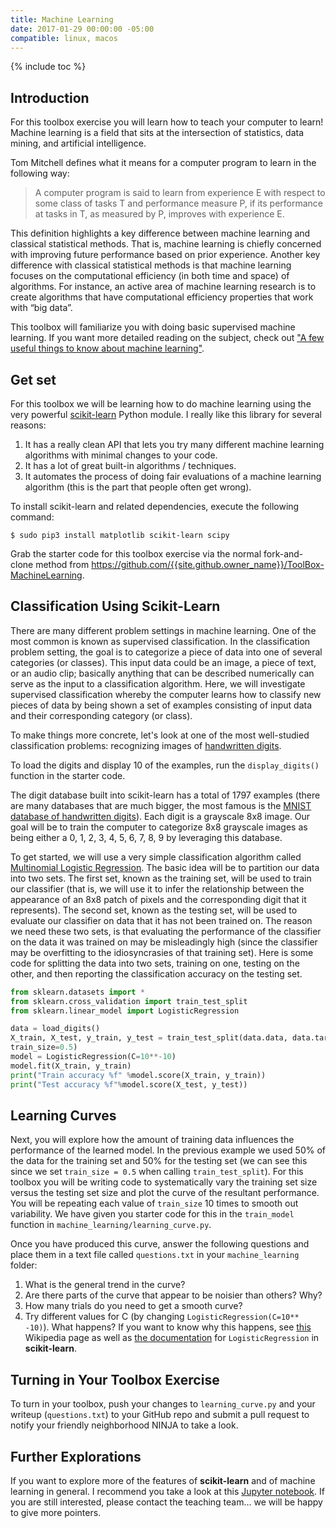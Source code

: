 ```yaml
---
title: Machine Learning
date: 2017-01-29 00:00:00 -05:00
compatible: linux, macos
---
```


{% include toc %}

## Introduction

For this toolbox exercise you will learn how to teach your computer to learn!
Machine learning is a field that sits at the intersection of statistics, data
mining, and artificial intelligence.

Tom Mitchell defines what it means for a
computer program to learn in the following way:

> A computer program is said to
learn from experience E with respect to some class of tasks T and performance
measure P, if its performance at tasks in T, as measured by P, improves with
experience E.

This definition highlights a key difference between machine learning and
classical statistical methods. That is, machine learning is chiefly concerned
with improving future performance based on prior experience. Another key
difference with classical statistical methods is that machine learning focuses
on the computational efficiency (in both time and space) of algorithms. For
instance, an active area of machine learning research is to create algorithms
that have computational efficiency properties that work with “big data”.

This toolbox will familiarize you with doing basic supervised machine
learning. If you want more detailed reading on the subject, check out ["A few
useful things to know about machine
learning"](http://homes.cs.washington.edu/%7Epedrod/papers/cacm12.pdf).

## Get set

For this toolbox we will be learning how to do machine learning using the very
powerful [scikit-learn](http://scikit-learn.org/stable/) Python module. I
really like this library for several reasons:

1. It has a really clean API that lets you try many different machine learning algorithms with minimal changes to your code.
2. It has a lot of great built-in algorithms / techniques.
3. It automates the process of doing fair evaluations of a machine learning algorithm (this is the part that people often get wrong).

To install scikit-learn and related dependencies, execute the following
command:

    $ sudo pip3 install matplotlib scikit-learn scipy

Grab the starter code for this toolbox exercise via the normal fork-and-clone
method from <https://github.com/{{site.github.owner_name}}/ToolBox-MachineLearning>.

## Classification Using Scikit-Learn

There are many different problem settings in machine learning. One of the most
common is known as supervised classification. In the classification problem
setting, the goal is to categorize a piece of data into one of several
categories (or classes). This input data could be an image, a piece of text,
or an audio clip; basically anything that can be described numerically can
serve as the input to a classification algorithm. Here, we will investigate
supervised classification whereby the computer learns how to classify new
pieces of data by being shown a set of examples consisting of input data and
their corresponding category (or class).

To make things more concrete, let's look at one of the most well-studied
classification problems: recognizing images of [handwritten
digits](http://en.wikipedia.org/wiki/MNIST_database).

To load the digits and display 10 of the examples, run the `display_digits()`
function in the starter code.

The digit database built into scikit-learn has a total of 1797 examples (there
are many databases that are much bigger, the most famous is the [MNIST
database of handwritten digits](http://en.wikipedia.org/wiki/MNIST_database)).
Each digit is a grayscale 8x8 image. Our goal will be to train the computer to
categorize 8x8 grayscale images as being either a 0, 1, 2, 3, 4, 5, 6, 7, 8, 9
by leveraging this database.

To get started, we will use a very simple classification algorithm called[
Multinomial Logistic
Regression](http://en.wikipedia.org/wiki/Multinomial_logistic_regression).
The basic idea will be to partition our data into two sets. The first set,
known as the training set, will be used to train our classifier (that is, we
will use it to infer the relationship between the appearance of an 8x8 patch
of pixels and the corresponding digit that it represents). The second set,
known as the testing set, will be used to evaluate our classifier on data that
it has not been trained on. The reason we need these two sets, is that
evaluating the performance of the classifier on the data it was trained on may
be misleadingly high (since the classifier may be overfitting to the
idiosyncrasies of that training set). Here is some code for splitting the data
into two sets, training on one, testing on the other, and then reporting the
classification accuracy on the testing set.

```python
from sklearn.datasets import *
from sklearn.cross_validation import train_test_split
from sklearn.linear_model import LogisticRegression

data = load_digits()
X_train, X_test, y_train, y_test = train_test_split(data.data, data.target,
train_size=0.5)
model = LogisticRegression(C=10**-10)
model.fit(X_train, y_train)
print("Train accuracy %f" %model.score(X_train, y_train))
print("Test accuracy %f"%model.score(X_test, y_test))
```

## Learning Curves

Next, you will explore how the amount of training data influences the
performance of the learned model. In the previous example we used 50% of the
data for the training set and 50% for the testing set (we can see this since
we set `train_size = 0.5` when calling `train_test_split`). For this toolbox
you will be writing code to systematically vary the training set size versus
the testing set size and plot the curve of the resultant performance. You will
be repeating each value of `train_size` 10 times to smooth out variability. We
have given you starter code for this in the `train_model` function in
`machine_learning/learning_curve.py`.

Once you have produced this curve, answer the following questions and place
them in a text file called `questions.txt` in your `machine_learning` folder:

1. What is the general trend in the curve?
2. Are there parts of the curve that appear to be noisier than others? Why?
3. How many trials do you need to get a smooth curve?
4. Try different values for C (by changing `LogisticRegression(C=10** -10)`). What happens? If you want to know why this happens, see [this](http://en.wikipedia.org/wiki/Tikhonov_regularization) Wikipedia page as well as [the documentation](http://scikit-learn.org/stable/modules/generated/sklearn.linear_model.LogisticRegression.html) for `LogisticRegression` in **scikit-learn**.

## Turning in Your Toolbox Exercise

To turn in your toolbox, push your changes to `learning_curve.py` and your
writeup (`questions.txt`) to your GitHub repo and submit a pull request to
notify your friendly neighborhood NINJA to take a look.

## Further Explorations

If you want to explore more of the features of **scikit-learn** and of machine
learning in general. I recommend you take a look at this [Jupyter
notebook](https://github.com/paulruvolo/DataScienceMaterials/tree/master/machine_learning_lecture_2).
If you are still interested, please contact the teaching team... we will be
happy to give more pointers.
